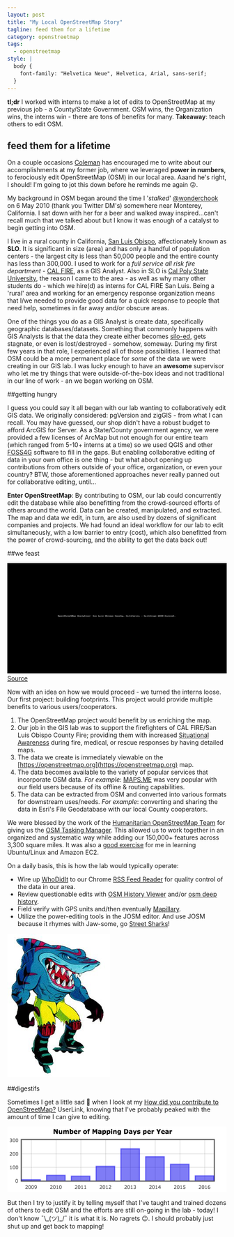 ```yaml
---
layout: post
title: "My Local OpenStreetMap Story"
tagline: feed them for a lifetime
category: openstreetmap
tags:
  - openstreetmap
style: |
  body {
    font-family: "Helvetica Neue", Helvetica, Arial, sans-serif;
  }
---
```


**tl;dr** I worked with interns to make a lot of edits to OpenStreetMap at my previous job - a County/State Government. OSM wins, the Organization wins, the interns win - there are tons of benefits for many. **Takeaway**: teach others to edit OSM.

## feed them for a lifetime

On a couple occasions [Coleman](http://www.colemanm.org/) has encouraged me to write about our accomplishments at my former job, where we leveraged **power in numbers**, to ferociously edit OpenStreetMap (OSM) in our local area. Aaand he's right, I should! I'm going to jot this down before he reminds me again 😜.

My background in OSM began around the time I '_stalked_' [@wonderchook](https://twitter.com/wonderchook) on 6 May 2010 (thank you Twitter DM's) somewhere near Monterey, California. I sat down with her for a beer and walked away inspired...can't recall much that we talked about but I know it was enough of a catalyst to begin getting into OSM.

I live in a rural county in California, [San Luis Obispo](https://en.wikipedia.org/wiki/San_Luis_Obispo_County,_California), affectionately known as **SLO**. It is significant in size (area) and has only a handful of population centers - the largest city is less than 50,000 people and the entire county has less than 300,000. I used to work for a _full service all risk fire department_ - [CAL FIRE](https://en.wikipedia.org/wiki/California_Department_of_Forestry_and_Fire_Protection), as a GIS Analyst. Also in SLO is [Cal Poly State University](https://en.wikipedia.org/wiki/California_Polytechnic_State_University), the reason I came to the area - as well as why many other students do - which we hire(d) as interns for CAL FIRE San Luis. Being a 'rural' area and working for an emergency response organization means that I/we needed to provide good data for a quick response to people that need help, sometimes in far away and/or obscure areas.

One of the things you do as a GIS Analyst is create data, specifically geographic databases/datasets. Something that commonly happens with GIS Analysts is that the data they create either becomes [silo-ed](https://en.wikipedia.org/wiki/Information_silo), gets stagnate, or even is lost/destroyed - somehow, someway. During my first few years in that role, I experienced all of those possibilities. I learned that OSM could be a more permanent place for _some_ of the data we were creating in our GIS lab. I was lucky enough to have an **awesome** supervisor who let me try things that were outside-of-the-box ideas and not traditional in our line of work - an we began working on OSM.

##getting hungry

I guess you could say it all began with our lab wanting to collaboratively edit GIS data. We originally considered: pgVersion and zigGIS - from what I can recall. You may have guessed, our shop didn't have a robust budget to afford ArcGIS for Server. As a State/County government agency, we were provided a few licenses of ArcMap but not enough for our entire team (which ranged from 5-10+ interns at a time) so we used QGIS and other [FOSS4G](https://wiki.osgeo.org/wiki/FOSS4G) software to fill in the gaps. But enabling collaborative editing of data in your own office is one thing - but what about opening up contributions from others outside of your office, organization, or even your country? BTW, those aforementioned approaches never really panned out for collaborative editing, until...

**Enter OpenStreetMap**: By contributing to OSM, our lab could concurrently edit the database while also benefitting from the crowd-sourced efforts of others around the world. Data can be created, manipulated, and extracted. The map and data _we_ edit, in turn, are also used by dozens of significant companies and projects. We had  found an ideal workflow for our lab to edit simultaneously, with a low barrier to entry (cost), which also benefitted from the power of crowd-sourcing, and the ability to get the data back out!

##we feast

![OSM edits from 2009 until now](/assets/img/slo-osm-analytics.gif) [Source](http://osm-analytics.org/#/compare/polygon:noh%60V_%7DatEo%7DjGu%7DBvyzCgohDlmfC%7BSbmvAt%7D%40/2009...now/buildings)

Now with an idea on how we would proceed - we turned the interns loose. Our first project: building footprints. This project would provide multiple benefits to various users/cooperators.

1. The OpenStreetMap project would benefit by us enriching the map.
2. Our job in the GIS lab was to support the firefighters of CAL FIRE/San Luis Obispo County Fire; providing them with increased [Situational Awareness](https://en.wikipedia.org/wiki/Situation_awareness) during fire, medical, or rescue responses by having detailed maps.
3. The data we create is immediately viewable on the [https://openstreetmap.org](https://openstreetmap.org) map.
4. The data becomes available to the variety of popular services that incorporate OSM data. _For example_: [MAPS.ME](https://maps.me) was very popular with our field users because of its offline & routing capabilities.
5. The data can be extracted from OSM and converted into various formats for downstream uses/needs. _For example_: converting and sharing the data in Esri's File Geodatabase with our local County cooperators.

We were blessed by the work of the [Humanitarian OpenStreetMap Team](https://hotosm.org/) for giving us the [OSM Tasking Manager](https://github.com/hotosm/osm-tasking-manager2). This allowed us to work together in an organized and systematic way while adding our 150,000+ features across 3,300 square miles. It was also a [good exercise](http://joelarson.com/openstreetmap/2015/10/13/OSM-Task-Manager.html) for me in learning Ubuntu/Linux and Amazon EC2.

On a daily basis, this is how the lab would typically operate:

* Wire up [WhoDidIt](http://wiki.openstreetmap.org/wiki/Quality_assurance#WhoDidIt) to our Chrome [RSS Feed Reader](https://chrome.google.com/webstore/detail/rss-feed-reader/pnjaodmkngahhkoihejjehlcdlnohgmp?hl=en) for quality control of the data in our area.
* Review questionable edits with [OSM History Viewer](http://wiki.openstreetmap.org/wiki/OSM_History_Viewer) and/or [osm deep history](https://github.com/osmlab/osm-deep-history).
* Field verify with GPS units and/then eventually [Mapillary](http://www.mapillary.com/).
* Utilize the power-editing tools in the JOSM editor. And use JOSM because it rhymes with Jaw-some, go [Street Sharks](https://www.youtube.com/watch?v=NqGQyMF5a_0)!

![A ferocious Street Shark](/assets/img/street-sharks.jpg)

##digestifs

Sometimes I get a little sad 🙁 when I look at my [How did you contribute to OpenStreetMap?](http://hdyc.neis-one.org/?j03lar50n) UserLink, knowing that I've probably peaked with the amount of time I can give to editing.

![mapping days by year for j03lar50n's OSM edits](/assets/img/mapping-days-j03lar50n.png)

But then I try to justify it by telling myself that I've taught and trained dozens of others to edit OSM and the efforts are still on-going in the lab - today! I don't know ¯\\\_(ツ)\_/¯ it is what it is. No ragrets 😉. I should probably just shut up and get back to mapping!
